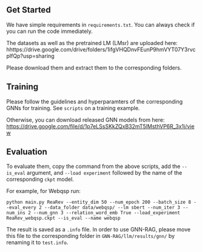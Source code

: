 ## Get Started
We have simple requirements in `requirements.txt`. You can always check if you can run the code immediately.

The datasets as well as the pretrained LM (LMsr) are uploaded here: hhttps://drive.google.com/drive/folders/1ifgVHQDnvFEunP9hmVYT07Y3rvcpIfQp?usp=sharing

Please download them and extract them to the corresponding folders.

## Training
Please follow the guidelines and hyperparamters of the corresponding GNNs for training. See `scripts` on a training example.  

Otherwise, you can download released GNN models from here: https://drive.google.com/file/d/1p7eLSsSKkZQxB32mT5lMsthVP6R_3x1j/view

## Evaluation

To evaluate them, copy the command from the above scripts, add the `--is_eval` argument, and `--load experiment` followed by the name of the corresponding `ckpt` model.

For example, for Webqsp run:
```
python main.py ReaRev --entity_dim 50 --num_epoch 200 --batch_size 8 --eval_every 2 --data_folder data/webqsp/ --lm sbert --num_iter 3 --num_ins 2 --num_gnn 3 --relation_word_emb True --load_experiment ReaRev_webqsp.ckpt --is_eval --name webqsp
```

The result is saved as a `.info` file. In order to use GNN-RAG, please move this file to the corresponding folder in `GNN-RAG/llm/results/gnn/` by renaming it to `test.info`.